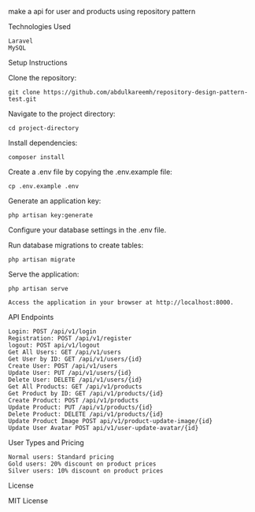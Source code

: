 

make a api for user and products using repository pattern 


Technologies Used

    Laravel
    MySQL

Setup Instructions

Clone the repository:

   

    git clone https://github.com/abdulkareemh/repository-design-pattern-test.git

Navigate to the project directory:



    cd project-directory

Install dependencies:



    composer install

Create a .env file by copying the .env.example file:



    cp .env.example .env

Generate an application key:



    php artisan key:generate

Configure your database settings in the .env file.

Run database migrations to create tables:



    php artisan migrate 

Serve the application:



    php artisan serve

    Access the application in your browser at http://localhost:8000.

API Endpoints

    Login: POST /api/v1/login
    Registration: POST /api/v1/register
    logout: POST api/v1/logout
    Get All Users: GET /api/v1/users
    Get User by ID: GET /api/v1/users/{id}
    Create User: POST /api/v1/users
    Update User: PUT /api/v1/users/{id}
    Delete User: DELETE /api/v1/users/{id}
    Get All Products: GET /api/v1/products
    Get Product by ID: GET /api/v1/products/{id}
    Create Product: POST /api/v1/products
    Update Product: PUT /api/v1/products/{id}
    Delete Product: DELETE /api/v1/products/{id}
    Update Product Image POST api/v1/product-update-image/{id}
    Update User Avatar POST api/v1/user-update-avatar/{id}


User Types and Pricing

    Normal users: Standard pricing
    Gold users: 20% discount on product prices
    Silver users: 10% discount on product prices


License

MIT License
